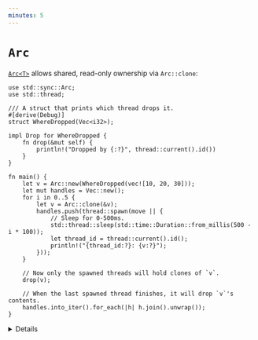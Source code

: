 ```yaml
---
minutes: 5
---
```


# `Arc`

[`Arc<T>`][1] allows shared, read-only ownership via `Arc::clone`:

```rust,editable
use std::sync::Arc;
use std::thread;

/// A struct that prints which thread drops it.
#[derive(Debug)]
struct WhereDropped(Vec<i32>);

impl Drop for WhereDropped {
    fn drop(&mut self) {
        println!("Dropped by {:?}", thread::current().id())
    }
}

fn main() {
    let v = Arc::new(WhereDropped(vec![10, 20, 30]));
    let mut handles = Vec::new();
    for i in 0..5 {
        let v = Arc::clone(&v);
        handles.push(thread::spawn(move || {
            // Sleep for 0-500ms.
            std::thread::sleep(std::time::Duration::from_millis(500 - i * 100));
            let thread_id = thread::current().id();
            println!("{thread_id:?}: {v:?}");
        }));
    }

    // Now only the spawned threads will hold clones of `v`.
    drop(v);

    // When the last spawned thread finishes, it will drop `v`'s contents.
    handles.into_iter().for_each(|h| h.join().unwrap());
}
```

[1]: https://doc.rust-lang.org/std/sync/struct.Arc.html

<details>

- `Arc` stands for "Atomic Reference Counted", a thread safe version of `Rc`
  that uses atomic operations.
- `Arc<T>` implements `Clone` whether or not `T` does. It implements `Send` and
  `Sync` if and only if `T` implements them both.
- `Arc::clone()` has the cost of atomic operations that get executed, but after
  that the use of the `T` is free.
- Beware of reference cycles, `Arc` does not use a garbage collector to detect
  them.
  - `std::sync::Weak` can help.

</details>
